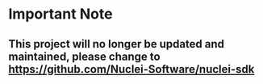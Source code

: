 # Important Note

## This project will no longer be updated and maintained, please change to https://github.com/Nuclei-Software/nuclei-sdk
